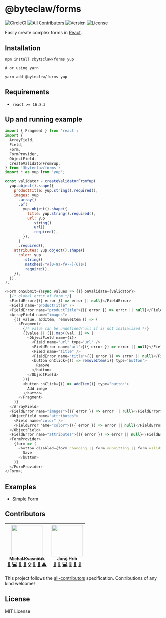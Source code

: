 # @byteclaw/forms

![CircleCI](https://img.shields.io/circleci/project/github/Byteclaw/forms/master.svg?style=flat-square)
[![All Contributors](https://img.shields.io/badge/all_contributors-2-orange.svg?style=flat-square)](#contributors)
![Version](https://img.shields.io/npm/v/@byteclaw/forms.svg?style=flat-square)
![License](https://img.shields.io/npm/l/@byteclaw/forms.svg?style=flat-square)

Easily create complex forms in [React](https://github.com/facebook/react).

## Installation

```console
npm install @byteclaw/forms yup

# or using yarn

yarn add @byteclaw/forms yup
```

## Requirements

- `react >= 16.8.3`

## Up and running example

```js
import { Fragment } from 'react';
import {
  ArrayField,
  Field,
  Form,
  FormProvider,
  ObjectField,
  createValidatorFromYup,
} from '@byteclaw/forms';
import * as yup from 'yup';

const validator = createValidatorFromYup(
  yup.object().shape({
    productTitle: yup.string().required(),
    images: yup
      .array()
      .of(
        yup.object().shape({
          title: yup.string().required(),
          url: yup
            .string()
            .url()
            .required(),
        }),
      )
      .required(),
    attributes: yup.object().shape({
      color: yup
        .string()
        .matches(/^#[0-9a-fA-F]{6}$/)
        .required(),
    }),
  }),
);

<Form onSubmit={async values => {}} onValidate={validator}>
  {/* global error of form */}
  <FieldError>{({ error }) => error || null}</FieldError>
  <Field name="productTitle" />
  <FieldError name="productTitle">{({ error }) => error || null}</FieldError>
  <ArrayField name="images">
    {({ value, addItem, removeItem }) => (
      <Fragment>
        {/* value can be undefined/null if is not initialized */}
        {(value || []).map((val, i) => (
          <ObjectField name={i}>
            <Field name="url" type="url" />
            <FieldError name="url">{({ error }) => error || null}</FieldError>
            <Field name="title" />
            <FieldError name="title">{({ error }) => error || null}</FieldError>
            <button onClick={() => removeItem(i)} type="button">
              Remove
            </button>
          </ObjectField>
        ))}
        <button onClick={() => addItem()} type="button">
          Add image
        </button>
      </Fragment>
    )}
  </ArrayField>
  <FieldError name="images">{({ error }) => error || null}</FieldError>
  <ObjectField name="attributes">
    <Field name="color" />
    <FieldError name="color">{({ error }) => error || null}</FieldError>
  </ObjectField>
  <FieldError name="attributes">{({ error }) => error || null}</FieldError>
  <FormProvider>
    {form => (
      <button disabled={form.changing || form.submitting || form.validating} type="submit">
        Save
      </button>
    )}
  </FormProvider>
</Form>;
```

## Examples

- [Simple Form](./examples/SimpleForm.md)

## Contributors

<!-- ALL-CONTRIBUTORS-LIST:START - Do not remove or modify this section -->
<!-- prettier-ignore -->
| [<img src="https://avatars1.githubusercontent.com/u/174716?v=4" width="100px;"/><br /><sub><b>Michal Kvasničák</b></sub>](https://github.com/michalkvasnicak)<br />[💬](#question-michalkvasnicak "Answering Questions") [💻](https://github.com/byteclaw/@byteclaw/forms/commits?author=michalkvasnicak "Code") [🎨](#design-michalkvasnicak "Design") [📖](https://github.com/byteclaw/@byteclaw/forms/commits?author=michalkvasnicak "Documentation") [💡](#example-michalkvasnicak "Examples") [🤔](#ideas-michalkvasnicak "Ideas, Planning, & Feedback") [👀](#review-michalkvasnicak "Reviewed Pull Requests") [⚠️](https://github.com/byteclaw/@byteclaw/forms/commits?author=michalkvasnicak "Tests") | [<img src="https://avatars1.githubusercontent.com/u/373788?v=4" width="100px;"/><br /><sub><b>Juraj Hríb</b></sub>](https://github.com/jurajhrib)<br />[💬](#question-jurajhrib "Answering Questions") [🐛](https://github.com/byteclaw/@byteclaw/forms/issues?q=author%3Ajurajhrib "Bug reports") [💻](https://github.com/byteclaw/@byteclaw/forms/commits?author=jurajhrib "Code") [📖](https://github.com/byteclaw/@byteclaw/forms/commits?author=jurajhrib "Documentation") [🤔](#ideas-jurajhrib "Ideas, Planning, & Feedback") [👀](#review-jurajhrib "Reviewed Pull Requests") |
| :---: | :---: |

<!-- ALL-CONTRIBUTORS-LIST:END -->

This project follows the [all-contributors](https://github.com/kentcdodds/all-contributors) specification. Contributions of any kind welcome!

## License

MIT License
